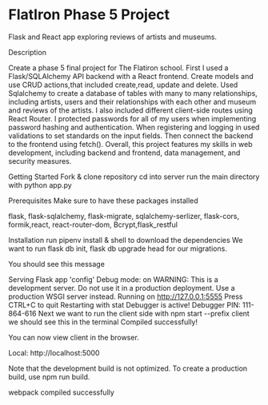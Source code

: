 # FlatIron Phase 5 Project

Flask and React app exploring reviews of artists and museums.

Description

Create a phase 5 final project for The Flatiron school. First I used a Flask/SQLAlchemy API backend with a React frontend. Create models and use CRUD actions,that included create,read, update and delete. Used Sqlalchemy to create a database of tables with many to many relationships, including artists, users and their relationships with each other and museum and reviews of the artists. I also included different client-side routes using React Router. I protected passwords for all of my users when implementing password hashing and authentication. When registering and logging in used validations to set standards on the input fields. Then connect the backend to the frontend using fetch(). Overall, this project features my skills in web development, including backend and frontend, data management, and security measures.

Getting Started
Fork & clone repository cd into server run the main directory with python app.py

Prerequisites
Make sure to have these packages installed

flask, flask-sqlalchemy, flask-migrate, sqlalchemy-serlizer, flask-cors, formik,react, react-router-dom, Bcrypt,flask_restful

Installation
run pipenv install & shell to download the dependencies We want to run flask db init, flask db upgrade head for our migrations.

You should see this message

Serving Flask app 'config'
Debug mode: on WARNING: This is a development server. Do not use it in a production deployment. Use a production WSGI server instead.
Running on http://127.0.0.1:5555 Press CTRL+C to quit
Restarting with stat
Debugger is active!
Debugger PIN: 111-864-616
Next we want to run the client side with npm start --prefix client we should see this in the terminal Compiled successfully!

You can now view client in the browser.

Local: http://localhost:5000

Note that the development build is not optimized. To create a production build, use npm run build.

webpack compiled successfully

